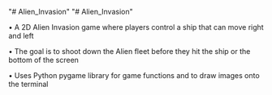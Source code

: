 "# Alien_Invasion" 
"# Alien_Invasion" 

•	A 2D Alien Invasion game where players control a ship that can move right and left

•	The goal is to shoot down the Alien fleet before they hit the ship or the bottom of the screen

•	Uses Python pygame library for game functions and to draw images onto the terminal

